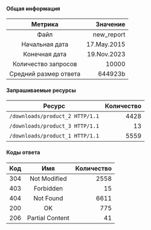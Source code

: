 #### Общая информация

|        Метрика        |     Значение |
|:---------------------:|-------------:|
|         Файл          | new_report |
|    Начальная дата     | 17.May.2015 |
|     Конечная дата     | 19.Nov.2023 |
|  Количество запросов  | 10000 |
| Средний размер ответа | 644923b |

#### Запрашиваемые ресурсы

|     Ресурс      | Количество |
|:---------------:|-----------:|
|  `/downloads/product_2 HTTP/1.1`  |      4428 |
|  `/downloads/product_3 HTTP/1.1`  |      13 |
|  `/downloads/product_1 HTTP/1.1`  |      5559 |

#### Коды ответа

| Код |          Имя          | Количество |
|:---:|:---------------------:|-----------:|
| 304 | Not Modified |       2558 |
| 403 | Forbidden |       15 |
| 404 | Not Found |       6611 |
| 200 | OK |       775 |
| 206 | Partial Content |       41 |
